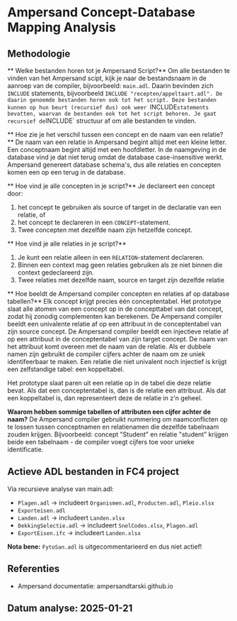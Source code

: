 # Ampersand Concept-Database Mapping Analysis

## Methodologie
** Welke bestanden horen tot je Ampersand Script?**
Om alle bestanden te vinden van het Ampersand scipt, kijk je naar de bestandsnaam in de aanroep van de compiler, bijvoorbeeld: `main.adl`. Daarin bevinden zich `INCLUDE` statements, bijvoorbeeld `INCLUDE "recepten/appeltaart.adl".
De daarin genoemde bestanden horen ook tot het script. Deze bestanden kunnen op hun beurt (recursief dus) ook weer `INCLUDE` statements bevatten, waarvan de bestanden ook tot het script behoren. Je gaat recursief de `INCLUDE` structuur af om alle bestanden te vinden.

** Hoe zie je het verschil tussen een concept en de naam van een relatie?**
De naam van een relatie in Ampersand begint altijd met een kleine letter.
Een conceptnaam begint altijd met een hoofdletter.
In de naamgeving in de database vind je dat niet terug omdat de database case-insensitive werkt.
Ampersand genereert database schema's, dus alle relaties en concepten komen een op een terug in de database.

** Hoe vind je alle concepten in je script?**
Je declareert een concept door:
1. het concept te gebruiken als source of target in de declaratie van een relatie, of
2. het concept te declareren in een `CONCEPT`-statement.
3. Twee concepten met dezelfde naam zijn hetzelfde concept.

** Hoe vind je alle relaties in je script?**
1. Je kunt een relatie alleen in een `RELATION`-statement declareren.
2. Binnen een context mag geen relaties gebruiken als ze niet binnen die context gedeclareerd zijn.
3. Twee relaties met dezelfde naam, source en target zijn dezelfde relatie

** Hoe beeldt de Ampersand compiler concepten en relaties af op database tabellen?**
Elk concept krijgt precies één conceptentabel.
Het prototype slaat alle atomen van een concept op in de concepttabel van dat concept, zodat hij zonodig complementen kan berekenen.
De Ampersand compiler beeldt een univalente relatie af op een attribuut in de conceptentabel van zijn source concept. De Ampersand compiler beeldt een injectieve relatie af op een attribuut in de conceptentabel van zijn target concept. De naam van het attribuut komt overeen met de naam van de relatie. Als er dubbele namen zijn gebruikt de compiler cijfers achter de naam om ze uniek identifeerbaar te maken. Een relatie die niet univalent noch injectief is krijgt een zelfstandige tabel: een koppeltabel.

Het prototype slaat paren uit een relatie op in de tabel die deze relatie bevat. Als dat een conceptentabel is, dan is de relatie een attribuut. Als dat een koppeltabel is, dan representeert deze de relatie in z'n geheel.

**Waarom hebben sommige tabellen of attributen een cijfer achter de naam?**
De Ampersand compiler gebruikt nummering om naamconflicten op te lossen tussen conceptnamen en relatienamen die dezelfde tabelnaam zouden krijgen. Bijvoorbeeld: concept "Student" en relatie "student" krijgen beide een tabelnaam - de compiler voegt cijfers toe voor unieke identificatie.


## Actieve ADL bestanden in FC4 project
Via recursieve analyse van main.adl:
- `Plagen.adl` → includeert `Organismen.adl`, `Producten.adl`, `Pleio.xlsx`
- `Exporteisen.adl`
- `Landen.adl` → includeert `Landen.xlsx`
- `DekkingSelectie.adl` → includeert `SnelCodes.xlsx`, `Plagen.adl`
- `ExportEisen.ifc` → includeert `Landen.xlsx`

**Nota bene:** `FytoSan.adl` is uitgecommentarieerd en dus niet actief!







## Referenties
- Ampersand documentatie: ampersandtarski.github.io

## Datum analyse: 2025-01-21
